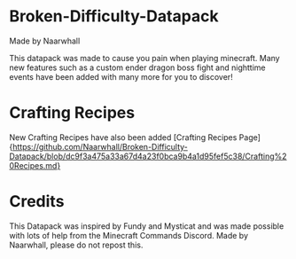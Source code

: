 # Broken-Difficulty-Datapack
Made by Naarwhall

This datapack was made to cause you pain when playing minecraft. Many new features such as a custom ender dragon boss fight and nighttime events have been added with many more for you to discover!

# Crafting Recipes
New Crafting Recipes have also been added [Crafting Recipes Page]{https://github.com/Naarwhall/Broken-Difficulty-Datapack/blob/dc9f3a475a33a67d4a23f0bca9b4a1d95fef5c38/Crafting%20Recipes.md}






# Credits
This Datapack was inspired by Fundy and Mysticat and was made possible with lots of help from the Minecraft Commands Discord.
Made by Naarwhall, please do not repost this.
